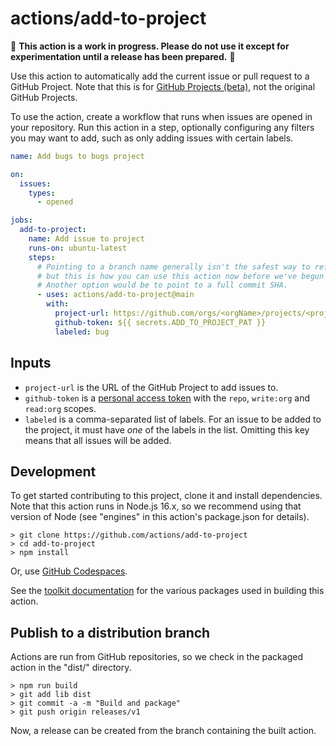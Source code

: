 # actions/add-to-project

🚨 **This action is a work in progress. Please do not use it except for
experimentation until a release has been prepared.** 🚨

Use this action to automatically add the current issue or pull request to a GitHub Project.
Note that this
is for [GitHub Projects
(beta)](https://docs.github.com/en/issues/trying-out-the-new-projects-experience/about-projects),
not the original GitHub Projects.

To use the action, create a workflow that runs when issues are opened in your
repository. Run this action in a step, optionally configuring any filters you
may want to add, such as only adding issues with certain labels.

```yaml
name: Add bugs to bugs project

on:
  issues:
    types:
      - opened

jobs:
  add-to-project:
    name: Add issue to project
    runs-on: ubuntu-latest
    steps:
      # Pointing to a branch name generally isn't the safest way to refer to an action,
      # but this is how you can use this action now before we've begun creating releases.
      # Another option would be to point to a full commit SHA.
      - uses: actions/add-to-project@main
        with:
          project-url: https://github.com/orgs/<orgName>/projects/<projectNumber>
          github-token: ${{ secrets.ADD_TO_PROJECT_PAT }}
          labeled: bug
```

## Inputs

- `project-url` is the URL of the GitHub Project to add issues to.
- `github-token` is a [personal access
  token](https://github.com/settings/tokens/new) with the `repo`, `write:org` and
  `read:org` scopes.
- `labeled` is a comma-separated list of labels. For an issue to be added to the
  project, it must have _one_ of the labels in the list. Omitting this key means
  that all issues will be added.

## Development

To get started contributing to this project, clone it and install dependencies.
Note that this action runs in Node.js 16.x, so we recommend using that version
of Node (see "engines" in this action's package.json for details).

```shell
> git clone https://github.com/actions/add-to-project
> cd add-to-project
> npm install
```

Or, use [GitHub Codespaces](https://github.com/features/codespaces).

See the [toolkit
documentation](https://github.com/actions/toolkit/blob/master/README.md#packages)
for the various packages used in building this action.

## Publish to a distribution branch

Actions are run from GitHub repositories, so we check in the packaged action in
the "dist/" directory.

```shell
> npm run build
> git add lib dist
> git commit -a -m "Build and package"
> git push origin releases/v1
```

Now, a release can be created from the branch containing the built action.
